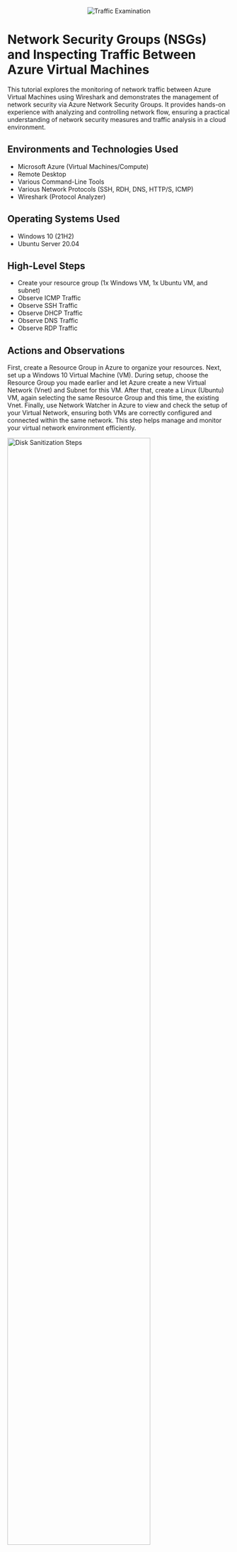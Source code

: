 <p align="center">
<img src="https://i.imgur.com/Ua7udoS.png" alt="Traffic Examination"/>
</p>

<h1>Network Security Groups (NSGs) and Inspecting Traffic Between Azure Virtual Machines</h1>
This tutorial explores the monitoring of network traffic between Azure Virtual Machines using Wireshark and demonstrates the management of network security via Azure Network Security Groups. It provides hands-on experience with analyzing and controlling network flow, ensuring a practical understanding of network security measures and traffic analysis in a cloud environment.<br />


<!--- <h2>Video Demonstration</h2>

- ### [YouTube: Azure Virtual Machines, Wireshark, and Network Security Groups](https://www.youtube.com) --->

<h2>Environments and Technologies Used</h2>

- Microsoft Azure (Virtual Machines/Compute)
- Remote Desktop
- Various Command-Line Tools
- Various Network Protocols (SSH, RDH, DNS, HTTP/S, ICMP)
- Wireshark (Protocol Analyzer)

<h2>Operating Systems Used </h2>

- Windows 10 (21H2)
- Ubuntu Server 20.04

<h2>High-Level Steps</h2>

- Create your resource group (1x Windows VM, 1x Ubuntu VM, and subnet)
- Observe ICMP Traffic
- Observe SSH Traffic
- Observe DHCP Traffic
- Observe DNS Traffic
- Observe RDP Traffic
  

<h2>Actions and Observations</h2>

<p>
First, create a Resource Group in Azure to organize your resources. Next, set up a Windows 10 Virtual Machine (VM). During setup, choose the Resource Group you made earlier and let Azure create a new Virtual Network (Vnet) and Subnet for this VM. After that, create a Linux (Ubuntu) VM, again selecting the same Resource Group and this time, the existing Vnet. Finally, use Network Watcher in Azure to view and check the setup of your Virtual Network, ensuring both VMs are correctly configured and connected within the same network. This step helps manage and monitor your virtual network environment efficiently.</p>
<p>
<img src="https://i.imgur.com/Ks4Q5bz.png" height="80%" width="80%" alt="Disk Sanitization Steps"/>
</p>
<br />

<p>
Find and jot down your Public IP Address from the Microsoft Azure portal.
</p>
<p>
<img src="https://i.imgur.com/70uIcho.png" height="80%" width="80%" alt="Disk Sanitization Steps"/>
</p>
<br />

<p>Connect to your Windows 10 virtual machine using Remote Desktop.
</p>
<p>
<img src="https://i.imgur.com/MCYXVTO.png" height="60%" width="60%" alt="Disk Sanitization Steps"/>
</p>
<br />

<p>
Download and install Wireshark, accepting the default settings throughout the installation process.</p>
<p>
<img src="https://i.imgur.com/IRnG3zV.png" height="80%" width="80%" alt="Disk Sanitization Steps"/>
</p>
<br />

<p>
Launch Wireshark, then enter "icmp" into the filter bar to exclusively display ICMP traffic.</p>
<p>
<img src="https://i.imgur.com/s5YdUbp.png" height="80%" width="80%" alt="Disk Sanitization Steps"/>
</p>
<br />

<p>
Locate the private IP address of your Ubuntu Virtual Machine. Next, on your Windows 10 Virtual Machine, open the Command Prompt and send a ping request to the Ubuntu VM using its private IP address.<p>
<img src="https://i.imgur.com/i9j2yWr.png" height="80%" width="80%" alt="Disk Sanitization Steps"/>
</p>
<br />

<p>
Monitor the ping requests and their responses in Wireshark by observing the captured ICMP traffic.</p>
<p>
<img src="https://i.imgur.com/tkh1mxR.png" height="80%" width="80%" alt="Disk Sanitization Steps"/>
</p>
<br />

<p>
<p>Start a continuous ping to the Ubuntu VM by executing <code>ping -t [Ubuntu VM's IP address]</code> from your Windows 10 VM. This command keeps the ping active without stopping.</p>
<p>
<img src="https://i.imgur.com/tVT63iN.png" height="80%" width="80%" alt="Disk Sanitization Steps"/>
</p>
<br />

<p>Go to the Network Security Group settings for your Ubuntu VM in Azure. Find the rules for incoming traffic and disable (turn off) the rule that allows ICMP (ping) traffic to come in.</p>
<img src="https://i.imgur.com/cPtvwBx.png" height="80%" width="80%" alt="Disk Sanitization Steps"/>
<br />

<p>
<img src="https://i.imgur.com/sGPk8xi.png" height="80%" width="80%" alt="Disk Sanitization Steps"/>
</p>
<br />

<p>
<img src="https://i.imgur.com/ahYxBPv.png" height="80%" width="80%" alt="Disk Sanitization Steps"/>
</p>
<br />

<p>
<img src="https://i.imgur.com/psYL8UN.png" height="80%" width="80%" alt="Disk Sanitization Steps"/>
</p>
<br />


<p>Return to your Windows 10 VM. Continue observing the ICMP traffic in Wireshark and monitor the command line for any changes in the ping activity.
</p>
<p>  
<img src="https://i.imgur.com/6IkGjgN.png" height="80%" width="80%" alt="Disk Sanitization Steps"/>
</p>
<br />

<p>Go back to your Ubuntu VM's Network Security Group settings and turn back on the permission for incoming ICMP traffic.
</p>
<p>
<img src="https://i.imgur.com/hLvCuMG.png" height="80%" width="80%" alt="Disk Sanitization Steps"/>
</p>
<br />

<p>
Return to your Windows 10 VM, monitor the ICMP packets in WireShark, and check the Command Prompt's ping operation, which should now be successfully sending and receiving packets.</p>
<p>
<img src="https://i.imgur.com/xa3wpqq.png" height="80%" width="80%" alt="Disk Sanitization Steps"/>
</p>
<br />

<p>
End the ongoing ping command by pressing `Ctrl + C` in the Command Prompt window.</p>
<p>
<img src="https://i.imgur.com/5vh29Fb.png" height="80%" width="80%" alt="Disk Sanitization Steps"/>
</p>
<br />

<p>
In Wireshark, apply a filter to show only SSH traffic by entering `ssh` in the filter bar and pressing Enter.</p>
<p>
<img src="https://i.imgur.com/YVan6HT.png" height="80%" width="80%" alt="Disk Sanitization Steps"/>
</p>
<br />

<p>
From your Windows 10 virtual machine, use an SSH client to connect to your Ubuntu VM using its private IP address. Pay attention to Wireshark on your Windows VM to observe the network activity during the SSH connection setup, especially when you enter the password to log in to the Ubuntu VM.</p>
<p>
<img src="https://i.imgur.com/BMzNR4K.png" height="80%" width="80%" alt="Disk Sanitization Steps"/>
</p>
<br />

<p>Once you've successfully connected to your Ubuntu VM via SSH, monitor and analyze the network activity displayed in Wireshark to understand what happens during an active SSH session.</p>
<p>
<img src="https://i.imgur.com/nkK8e9P.png" height="80%" width="80%" alt="Disk Sanitization Steps"/>
</p>
<br />

<p>To close the SSH session, simply type `exit` and then press the [Enter] key.</p>
<img src="https://i.imgur.com/a0mufR0.png" height="80%" width="80%" alt="Disk Sanitization Steps"/>
</p>
<br />

<p>
In Wireshark, apply a filter to display only DHCP traffic by entering "dhcp" in the filter bar.</p>
<p>
<img src="https://i.imgur.com/ikQdqx1.png" height="80%" width="80%" alt="Disk Sanitization Steps"/>
</p>
<br />

<p>On your Windows 10 VM, open the Command Prompt and run the command <code>ipconfig /renew</code> to request a new IP address for your machine.</p>
<p>
<img src="https://i.imgur.com/KcW8DrY.png" height="80%" width="80%" alt="Disk Sanitization Steps"/>
</p>
<br />

<p>
In Wireshark, apply a filter to display only DNS traffic by entering "dns" into the filter bar.</p>
<p>
<img src="https://i.imgur.com/tGO1eSE.png" height="80%" width="80%" alt="Disk Sanitization Steps"/>
</p>
<br />

<p>Open the command line on your Windows 10 virtual machine and enter the commands <code>nslookup google.com</code> and <code>nslookup disney.com</code> to find out the IP addresses of google.com and disney.com, respectively.</p>
<p>
<img src="https://i.imgur.com/YMpASho.png" height="80%" width="80%" alt="Disk Sanitization Steps"/>
</p>
<br />

<p>While in Wireshark, watch the DNS traffic to see how the DNS queries for the websites you looked up are displayed.</p>
<p>
<img src="https://i.imgur.com/AZkQiix.png" height="80%" width="80%" alt="Disk Sanitization Steps"/>
</p>
<br />

<p>Return to Wireshark and apply the filter for RDP traffic using <code>tcp.port == 3389</code>. Notice the continuous flood of traffic that appears.</p>
<p>
<img src="https://i.imgur.com/n2m7GY8.png" height="80%" width="80%" alt="Disk Sanitization Steps"/>
</p>
<br />

<p>Final Step: Observe that the RDP protocol maintains a continuous connection, resulting in a steady stream of data transmission between the two computers.</p>
<img src="https://i.imgur.com/yxHKPOd.png" height="80%" width="80%" alt="Disk Sanitization Steps"/>
</p>
<br />
